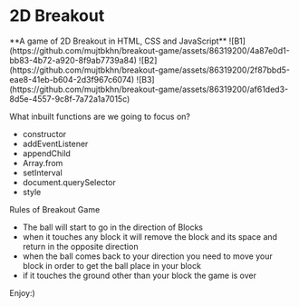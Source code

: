 <h1> 2D Breakout </h1>
**A game of 2D Breakout in HTML, CSS and JavaScript**
![B1](https://github.com/mujtbkhn/breakout-game/assets/86319200/4a87e0d1-bb83-4b72-a920-8f9ab7739a84)
![B2](https://github.com/mujtbkhn/breakout-game/assets/86319200/2f87bbd5-eae8-41eb-b604-2d3f967c6074)
![B3](https://github.com/mujtbkhn/breakout-game/assets/86319200/af61ded3-8d5e-4557-9c8f-7a72a1a7015c)

What inbuilt functions are we going to focus on?

* constructor
* addEventListener
* appendChild
* Array.from
* setInterval
* document.querySelector
* style

Rules of Breakout Game

* The ball will start to go in the direction of Blocks
* when it touches any block it will remove the block and its space and return in the opposite direction
* when the ball comes back to your direction you need to move your block in order to get the ball place in your block 
* if it touches the ground other than your block the game is over

Enjoy:)
